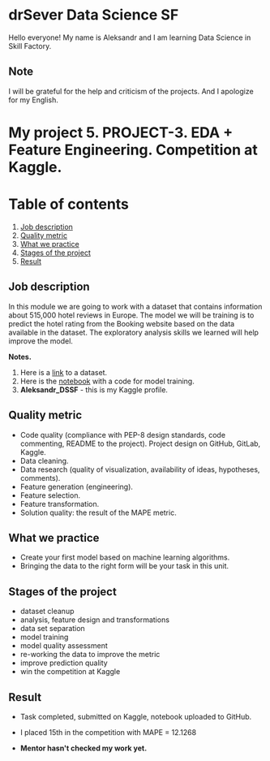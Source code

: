 # drSever Data Science SF
Hello everyone! My name is Aleksandr and I am learning Data Science in Skill Factory.
## Note
I will be grateful for the help and criticism of the projects. And I apologize for my English.

# My project 5. PROJECT-3. EDA + Feature Engineering. Competition at Kaggle.
# Table of contents
1. [Job description](https://github.com/drSever/drSever_data_science/tree/main/my_project_5#Job-description)
2. [Quality metric](https://github.com/drSever/drSever_data_science/tree/main/my_project_5#Quality-metric)
3. [What we practice](https://github.com/drSever/drSever_data_science/tree/main/my_project_5#What-we-practice)
4. [Stages of the project](https://github.com/drSever/drSever_data_science/tree/main/my_project_5#Stages-of-the-project)
5. [Result](https://github.com/drSever/drSever_data_science/tree/main/my_project_5#Result)

## Job description

In this module we are going to work with a dataset that contains information about 515,000 hotel reviews in Europe. The model we will be training is to predict the hotel rating from the Booking website based on the data available in the dataset. The exploratory analysis skills we learned will help improve the model.   

**Notes.**   
1. Here is a [link](https://drive.google.com/file/d/1Qj0iYEbD64eVAaaBylJeIi3qvMzxf2C_/view?usp=sharing) to a dataset.
2. Here is the [notebook](https://lms.skillfactory.ru/assets/courseware/v1/0a04828af83e98c62bf8782d920350d6/asset-v1:SkillFactory+DST-3.0+28FEB2021+type@asset+block/EDA_Project_3_model.ipynb) with a code for model training.
3. **Aleksandr_DSSF** - this is my Kaggle profile.

## Quality metric

- Code quality (compliance with PEP-8 design standards, code commenting, README to the project). Project design on GitHub, GitLab, Kaggle.
- Data cleaning.
- Data research (quality of visualization, availability of ideas, hypotheses, comments).
- Feature generation (engineering).
- Feature selection.
- Feature transformation.
- Solution quality: the result of the MAPE metric.

## What we practice

- Create your first model based on machine learning algorithms.
- Bringing the data to the right form will be your task in this unit.

## Stages of the project

- dataset cleanup
- analysis, feature design and transformations
- data set separation
- model training
- model quality assessment
- re-working the data to improve the metric
- improve prediction quality
- win the competition at Kaggle

## Result

- Task completed, submitted on Kaggle, notebook uploaded to GitHub.
- I placed 15th in the competition with MAPE = 12.1268

- **Mentor hasn't checked my work yet.**


